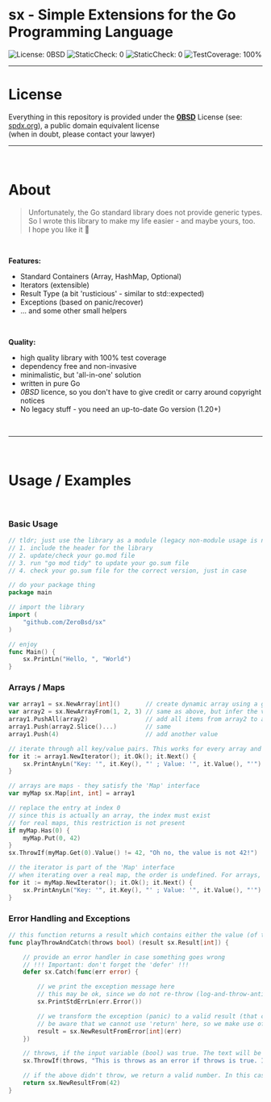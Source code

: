 # sx - Simple Extensions for the Go Programming Language
![License: 0BSD](https://img.shields.io/badge/License-0BSD-brightgreen "License: 0BSD") ![StaticCheck: 0](https://img.shields.io/badge/StaticCheck-0%20Warnings-brightgreen "StaticCheck: 0 Warnings") ![StaticCheck: 0](https://goreportcard.com/badge/github.com/ZeroBsd/sx "StaticCheck: 0 Warnings") ![TestCoverage: 100%](https://img.shields.io/badge/TestCoverage-100%25-brightgreen "TestCoverage: 100%")

---
License
===

Everything in this repository is provided under the [__0BSD__](https://github.com/ZeroBsd/sx/blob/main/LICENSE) License (see: [spdx.org](https://spdx.org/licenses/0BSD.html)), a public domain equivalent license\
(when in doubt, please contact your lawyer)


---
$~$


About
===
>Unfortunately, the Go standard library does not provide generic types.\
So I wrote this library to make my life easier - and maybe yours, too.\
I hope you like it 🙂

$~$

__Features:__
* Standard Containers (Array, HashMap, Optional)
* Iterators (extensible)
* Result Type (a bit 'rusticious' - similar to std::expected)
* Exceptions (based on panic/recover)
* ... and some other small helpers

$~$

__Quality:__
* high quality library with 100% test coverage
* dependency free and non-invasive
* minimalistic, but 'all-in-one' solution
* written in pure Go
* _0BSD_ licence, so you don't have to give credit or carry around copyright notices
* No legacy stuff - you need an up-to-date Go version (1.20+)


$~$

---
$~$

Usage / Examples
===

$~$

### Basic Usage
```go
// tldr; just use the library as a module (legacy non-module usage is not supported)
// 1. include the header for the library
// 2. update/check your go.mod file
// 3. run "go mod tidy" to update your go.sum file
// 4. check your go.sum file for the correct version, just in case

// do your package thing
package main

// import the library
import (
	"github.com/ZeroBsd/sx"
)

// enjoy
func Main() {
	sx.PrintLn("Hello, ", "World")
}
```

### Arrays / Maps
```go
var array1 = sx.NewArray[int]()       // create dynamic array using a generic value type
var array2 = sx.NewArrayFrom(1, 2, 3) // same as above, but infer the value type from the values
array1.PushAll(array2)                // add all items from array2 to array1
array1.Push(array2.Slice()...)        // same
array1.Push(4)                        // add another value

// iterate through all key/value pairs. This works for every array and map
for it := array1.NewIterator(); it.Ok(); it.Next() {
	sx.PrintAnyLn("Key: '", it.Key(), "' ; Value: '", it.Value(), "'")
}

// arrays are maps - they satisfy the 'Map' interface
var myMap sx.Map[int, int] = array1

// replace the entry at index 0
// since this is actually an array, the index must exist
// for real maps, this restriction is not present
if myMap.Has(0) {
	myMap.Put(0, 42)
}
sx.ThrowIf(myMap.Get(0).Value() != 42, "Oh no, the value is not 42!")

// the iterator is part of the 'Map' interface
// when iterating over a real map, the order is undefined. For arrays, iteration is ordered
for it := myMap.NewIterator(); it.Ok(); it.Next() {
	sx.PrintAnyLn("Key: '", it.Key(), "' ; Value: '", it.Value(), "'")
}
```

### Error Handling and Exceptions
```go
// this function returns a result which contains either the value (of type int) or an error
func playThrowAndCatch(throws bool) (result sx.Result[int]) {

	// provide an error handler in case something goes wrong
	// !!! Important: don't forget the 'defer' !!!
	defer sx.Catch(func(err error) {

		// we print the exception message here
		// this may be ok, since we do not re-throw (log-and-throw-antipattern)
		sx.PrintStdErrLn(err.Error())

		// we transform the exception (panic) to a valid result (that contains the error)
		// be aware that we cannot use 'return' here, so we make use of the named return value
		result = sx.NewResultFromError[int](err)
	})

	// throws, if the input variable (bool) was true. The text will be encapsulated in an error
	sx.ThrowIf(throws, "This is throws as an error if throws is true. Internally, this panics with an error")

	// if the above didn't throw, we return a valid number. In this case, the type argument is inferred
	return sx.NewResultFrom(42)
}
```
